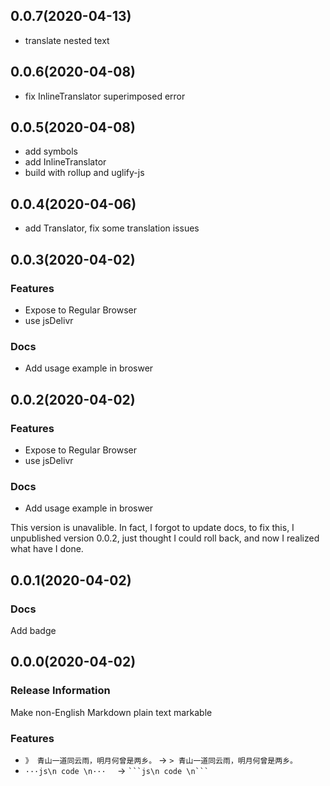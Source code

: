 ## 0.0.7(2020-04-13)

- translate nested text

## 0.0.6(2020-04-08)

- fix InlineTranslator superimposed error

## 0.0.5(2020-04-08)

- add symbols
- add InlineTranslator
- build with rollup and uglify-js

## 0.0.4(2020-04-06)

- add Translator, fix some translation issues

## 0.0.3(2020-04-02)

### Features

- Expose to Regular Browser
- use jsDelivr

### Docs

- Add usage example in broswer

## 0.0.2(2020-04-02)

### Features

- Expose to Regular Browser
- use jsDelivr

### Docs

- Add usage example in broswer

This version is unavalible. In fact, I forgot to update docs, to fix this, I unpublished version 0.0.2, just thought I could roll back, and now I realized what have I done.

## 0.0.1(2020-04-02)

### Docs

Add badge

## 0.0.0(2020-04-02)

### Release Information

Make non-English Markdown plain text markable

### Features

- ``》 青山一道同云雨，明月何曾是两乡。`` → ``> 青山一道同云雨，明月何曾是两乡。``
- ``···js\n code \n···  `` → `` ```js\n code \n```  `` 